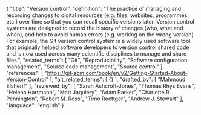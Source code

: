 {
  "title": "Version control",
  "definition": "The practice of managing and recording changes to digital resources (e.g. files, websites, programmes, etc.) over time so that you can recall specific versions later. Version control systems are designed to record the history of changes (who, what and when), and help to avoid human errors (e.g. working on the wrong version). For example, the Git version control system is a widely used software tool that originally helped software developers to version control shared code and is now used across many scientific disciplines to manage and share files.",
  "related_terms": [
    "Git",
    "Reproducibility",
    "Software configuration management",
    "Source code management",
    "Source control"
  ],
  "references": [
    "https://git-scm.com/book/en/v2/Getting-Started-About-Version-Control"
  ],
  "alt_related_terms": [
    {}
  ],
  "drafted_by": [
    "Mahmoud Elsherif"
  ],
  "reviewed_by": [
    "Sarah Ashcroft-Jones",
    "Thomas Rhys Evans",
    "Helena Hartmann",
    "Matt Jaquiery",
    "Adam Parker",
    "Charlotte R. Pennington",
    "Robert M. Ross",
    "Timo Roettger",
    "Andrew J. Stewart"
  ],
  "language": "english"
}

